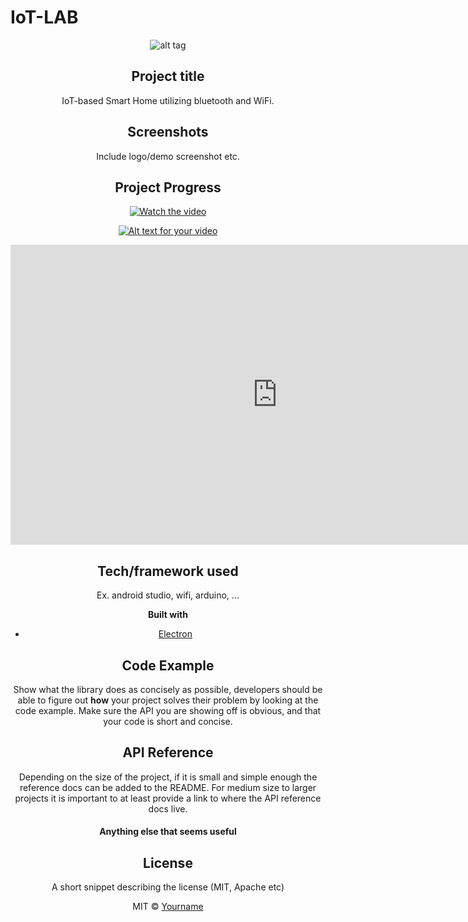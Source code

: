 # IoT-LAB
<center>

![alt tag](https://raw.githubusercontent.com/Seungyeup/IoT-LAB/master/iot.jpg)

## Project title
IoT-based Smart Home utilizing bluetooth and WiFi.

## Screenshots
Include logo/demo screenshot etc.

## Project Progress
[![Watch the video](https://raw.github.com/GabLeRoux/WebMole/master/ressources/WebMole_Youtube_Video.png)](https://www.youtube.com/watch?v=60DuM_F3i0c&list=PLMlLLDtU7vM5mGAQOdJsrATqixDwHHVqF)

[![Alt text for your video](https://img.youtube.com/vi/T-D1KVIuvjA/0.jpg)](https://www.youtube.com/watch?v=60DuM_F3i0c&list=PLMlLLDtU7vM5mGAQOdJsrATqixDwHHVqF)

<iframe width="854" height="480" src="https://www.youtube.com/embed/yrRPLBYiiEc" frameborder="0" allowfullscreen></iframe>

## Tech/framework used
Ex. android studio, wifi, arduino, ...

<b>Built with</b>
- [Electron](https://electron.atom.io)

## Code Example
Show what the library does as concisely as possible, developers should be able to figure out **how** your project solves their problem by looking at the code example. Make sure the API you are showing off is obvious, and that your code is short and concise.

## API Reference

Depending on the size of the project, if it is small and simple enough the reference docs can be added to the README. For medium size to larger projects it is important to at least provide a link to where the API reference docs live.

#### Anything else that seems useful

## License
A short snippet describing the license (MIT, Apache etc)

MIT © [Yourname]()
